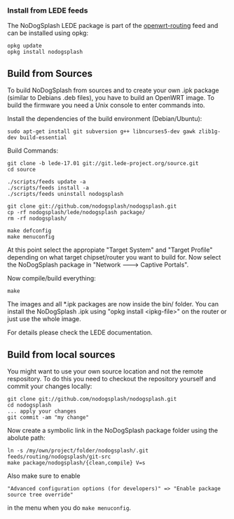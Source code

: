 ### Install from LEDE feeds

The NoDogSplash LEDE package is part of the [openwrt-routing](https://github.com/openwrt-routing/packages) feed and can be installed using opkg:

```
opkg update
opkg install nodogsplash
```

## Build from Sources

To build NoDogSplash from sources and to create your own .ipk
package (similar to Debians .deb files), you have to build an OpenWRT image.
To build the firmware you need a Unix console to enter commands into.

Install the dependencies of the build environment (Debian/Ubuntu):
```
sudo apt-get install git subversion g++ libncurses5-dev gawk zlib1g-dev build-essential
```

Build Commands:
```
git clone -b lede-17.01 git://git.lede-project.org/source.git
cd source

./scripts/feeds update -a
./scripts/feeds install -a
./scripts/feeds uninstall nodogsplash

git clone git://github.com/nodogsplash/nodogsplash.git
cp -rf nodogsplash/lede/nodogsplash package/
rm -rf nodogsplash/

make defconfig
make menuconfig
```

At this point select the appropiate "Target System" and "Target Profile"
depending on what target chipset/router you want to build for.
Now select the NoDogSplash package in "Network ---> Captive Portals".

Now compile/build everything:

```
make
```

The images and all *.ipk packages are now inside the bin/ folder.
You can install the NoDogSplash .ipk using "opkg install &lt;ipkg-file&gt;"
on the router or just use the whole image.

For details please check the LEDE documentation.

## Build from local sources

You might want to use your own source location and not the remote respository.
To do this you need to checkout the repository yourself and commit your changes locally:

```
git clone git://github.com/nodogsplash/nodogsplash.git
cd nodogsplash
... apply your changes
git commit -am "my change"
```

Now create a symbolic link in the NoDogSplash package folder using the abolute path:

```
ln -s /my/own/project/folder/nodogsplash/.git feeds/routing/nodogsplash/git-src
make package/nodogsplash/{clean,compile} V=s

```

Also make sure to enable

```
"Advanced configuration options (for developers)" => "Enable package source tree override"
```

in the menu when you do `make menuconfig`.
